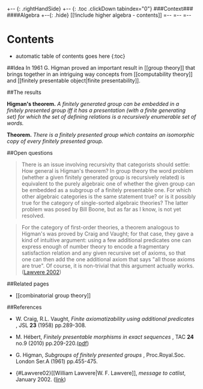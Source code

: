 +-- {: .rightHandSide}
+-- {: .toc .clickDown tabindex="0"}
###Context###
####Algebra
+--{: .hide}
[[!include higher algebra - contents]]
=--
=--
=--

# Contents
* automatic table of contents goes here
{:toc}


##Idea
In 1961 G. Higman proved an important result in [[group theory]] that brings together in an intriguing way concepts from [[computability theory]] and [[finitely presentable object|finite presentability]].

##The results

**Higman's theorem.** _A finitely generated group can be embedded in a finitely presented group iff it has a presentation (with a finite generating set) for which the set of defining relations is a recursively enumerable set of words._

**Theorem.** _There is a finitely presented group which contains an isomorphic copy of every finitely presented group._

##Open questions

>There is an issue involving recursivity that categorists should settle:
How general is Higman's theorem? In group theory the word problem (whether
a given finitely generated group is recursively related) is equivalent to
the purely algebraic one of whether the given group can be embedded as a
subgroup of a finitely presentable one. 
For which other algebraic categories is the same statement true? or
is it possibly true for the category of single-sorted algebraic theories?
The latter problem was posed by Bill Boone, but as far as I know, is 
not yet resolved.

>For the category of first-order theories, a theorem analogous to Higman's
was proved by Craig and Vaught; for that case, they gave a kind of
intuitive argument: using a few additional predicates one can express
enough of number theory to encode a fragmentary satisfaction relation and
any given recursive set of axioms, so that one can then add the one
additional axiom that says "all those axioms are true".
Of course, it is non-trivial that this argument actually works.  ([Lawvere 2002](#Lawvere02))

##Related pages

* [[combinatorial group theory]]

##References

* W. Craig, R.L. Vaught, _Finite axiomatizability using additional predicates_ , JSL **23** (1958) pp.289-308.

* M. Hébert, _Finitely presentable morphisms in exact sequences_ , TAC **24** no.9 (2010) pp.209-220.([pdf](http://www.tac.mta.ca/tac/volumes/24/9/24-09.pdf))

* G. Higman, _Subgroups of finitely presented groups_ , Proc.Royal.Soc. London Ser.A (1961) pp.455-475.

* {#Lawvere02}[[William Lawvere|W. F. Lawvere]], _message to catlist_, January 2002. ([link](http://facultypages.ecc.edu/alsani/ct02%281-2%29/msg00016.html))